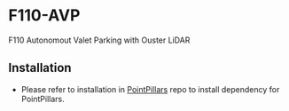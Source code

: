 # F110-AVP
F110 Autonomout Valet Parking with Ouster LiDAR

## Installation
* Please refer to installation in [PointPillars](https://github.com/nutonomy/second.pytorch) repo to install dependency for PointPillars.
